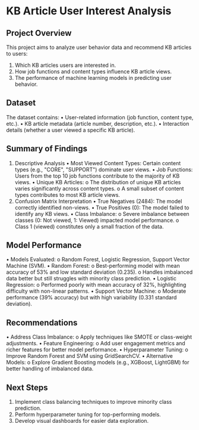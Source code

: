 # KB Article User Interest Analysis
## Project Overview
This project aims to analyze user behavior data and recommend KB articles to users:
1.	Which KB articles users are interested in.
2.	How job functions and content types influence KB article views.
3.	The performance of machine learning models in predicting user behavior.

## Dataset
The dataset contains:
•	User-related information (job function, content type, etc.).
•	KB article metadata (article number, description, etc.).
•	Interaction details (whether a user viewed a specific KB article).

## Summary of Findings
1. Descriptive Analysis
•	Most Viewed Content Types: Certain content types (e.g., "CORE", "SUPPORT") dominate user views.
•	Job Functions: Users from the top 10 job functions contribute to the majority of KB views.
•	Unique KB Articles:
o	The distribution of unique KB articles varies significantly across content types.
o	A small subset of content types contributes to most KB article views.
2. Confusion Matrix Interpretation
•	True Negatives (2484): The model correctly identified non-views.
•	True Positives (0): The model failed to identify any KB views.
•	Class Imbalance:
o	Severe imbalance between classes (0: Not viewed, 1: Viewed) impacted model performance.
o	Class 1 (viewed) constitutes only a small fraction of the data.
 
## Model Performance
•	Models Evaluated:
o	Random Forest, Logistic Regression, Support Vector Machine (SVM).
•	Random Forest:
o	Best-performing model with mean accuracy of 53% and low standard deviation (0.235).
o	Handles imbalanced data better but still struggles with minority class prediction.
•	Logistic Regression:
o	Performed poorly with mean accuracy of 32%, highlighting difficulty with non-linear patterns.
•	Support Vector Machine:
o	Moderate performance (39% accuracy) but with high variability (0.331 standard deviation).
 
## Recommendations
•	Address Class Imbalance:
o	Apply techniques like SMOTE or class-weight adjustments.
•	Feature Engineering:
o	Add user engagement metrics and richer features for better model performance.
•	Hyperparameter Tuning:
o	Improve Random Forest and SVM using GridSearchCV.
•	Alternative Models:
o	Explore Gradient Boosting models (e.g., XGBoost, LightGBM) for better handling of imbalanced data.

## Next Steps
1.	Implement class balancing techniques to improve minority class prediction.
2.	Perform hyperparameter tuning for top-performing models.
3.	Develop visual dashboards for easier data exploration.

